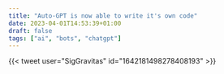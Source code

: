 ```yaml
---
title: "Auto-GPT is now able to write it's own code"
date: 2023-04-01T14:53:39+01:00
draft: false
tags: ["ai", "bots", "chatgpt"]
---
```

{{< tweet user="SigGravitas" id="1642181498278408193" >}}

